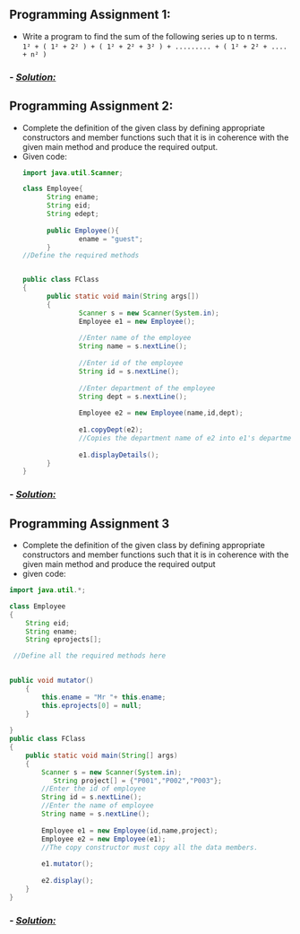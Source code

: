 ## Programming Assignment 1:
- Write a program to find the sum of the following series up to n terms. <br>
  `1² + ( 1² + 2² ) + ( 1² + 2² + 3² ) + ......... + ( 1² + 2² + .... + n² )`
### - [_**Solution:**_](https://github.com/alokg-812/IIT-Madras/blob/main/Java/Week2/programmingAssignments/pa1.java)

## Programming Assignment 2: 
- Complete the definition of the given class by defining appropriate constructors and member functions such that it is in coherence with the given main method and produce the required output.
- Given code:
  ```java
  import java.util.Scanner;
  
  class Employee{
  	    String ename;
  	    String eid;
  	    String edept;
  	    
  	    public Employee(){
  		        ename = "guest";
  	    }
  //Define the required methods
  
  
  public class FClass 
  {
  	    public static void main(String args[]) 
  	    {
  		        Scanner s = new Scanner(System.in);
  		        Employee e1 = new Employee();
  		
  		        //Enter name of the employee
  		        String name = s.nextLine();
  		
  		        //Enter id of the employee
  		        String id = s.nextLine();
  		
  		        //Enter department of the employee
  		        String dept = s.nextLine();
  		
  		        Employee e2 = new Employee(name,id,dept);
  		
  		        e1.copyDept(e2); 
  		        //Copies the department name of e2 into e1's department name.
  		
  		        e1.displayDetails();
  	    }
  }
  ```
### - [_**Solution:**_](https://github.com/alokg-812/IIT-Madras/blob/main/Java/Week2/programmingAssignments/pa2.java)

## Programming Assignment 3

- Complete the definition of the given class by defining appropriate constructors and member functions such that it is in coherence with the given main method and produce the required output
- given code:
```java
import java.util.*;

class Employee
{
    String eid;
    String ename;
    String eprojects[];

 //Define all the required methods here

	
public void mutator()
    {
        this.ename = "Mr "+ this.ename;
        this.eprojects[0] = null;
    }
    
}
public class FClass
{
    public static void main(String[] args) 
    {
        Scanner s = new Scanner(System.in);
    	   String project[] = {"P001","P002","P003"};
        //Enter the id of employee
        String id = s.nextLine();
        //Enter the name of employee
        String name = s.nextLine();
        
        Employee e1 = new Employee(id,name,project);
        Employee e2 = new Employee(e1); 
        //The copy constructor must copy all the data members. 
       
        e1.mutator();
        
        e2.display();
    }
}
```
### - [_**Solution:**_](https://github.com/alokg-812/IIT-Madras/blob/main/Java/Week2/programmingAssignments/pa3.java)







